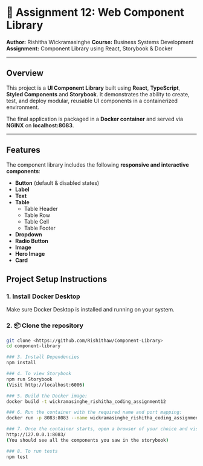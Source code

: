 # 📘 Assignment 12: Web Component Library
**Author:** Rishitha Wickramasinghe
**Course:** Business Systems Development
**Assignment:** Component Library using React, Storybook & Docker

---

## Overview
This project is a **UI Component Library** built using **React**, **TypeScript**, **Styled Components** and **Storybook**.
It demonstrates the ability to create, test, and deploy modular, reusable UI components in a containerized environment.

The final application is packaged in a **Docker container** and served via **NGINX** on **localhost:8083**.

---

## Features
The component library includes the following **responsive and interactive components**:
- **Button** (default & disabled states)
- **Label**
- **Text**
- **Table**
  - Table Header
  - Table Row
  - Table Cell
  - Table Footer
- **Dropdown**
- **Radio Button**
- **Image**
- **Hero Image**
- **Card**

## Project Setup Instructions

### 1. Install Docker Desktop
Make sure Docker Desktop is installed and running on your system.

### 2. 📦 Clone the repository
```bash
git clone <https://github.com/Rishithaw/Component-Library>
cd component-library

### 3. Install Dependencies
npm install

### 4. To view Storybook
npm run Storybook
(Visit http://localhost:6006)

### 5. Build the Docker image:
docker build -t wickramasinghe_rishitha_coding_assignment12

### 6. Run the container with the required name and port mapping:
docker run -p 8083:8083 --name wickramasinghe_rishitha_coding_assignment12 wickramasinghe_rishitha_coding_assignment12

### 7. Once the container starts, open a browser of your choice and visit:
http://127.0.0.1:8083/
(You should see all the components you saw in the storybook)

### 8. To run tests
npm test
